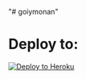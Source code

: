 "# goiymonan" 
# Deploy to:
[![Deploy to Heroku](https://www.herokucdn.com/deploy/button.svg)](https://heroku.com/deploy)
